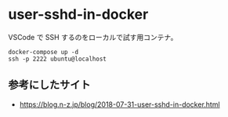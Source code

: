# user-sshd-in-docker

VSCode で SSH するのをローカルで試す用コンテナ。

```
docker-compose up -d
ssh -p 2222 ubuntu@localhost
```

## 参考にしたサイト

- https://blog.n-z.jp/blog/2018-07-31-user-sshd-in-docker.html
